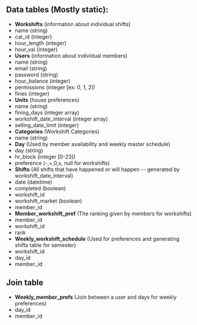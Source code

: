 ## Data tables (Mostly static):
* __Workshifts__ (information about individual shifts)
 * name (string)
 * cat_id (integer)
 * hour_length (integer)
 * hour_val (integer)
* __Users__ (information about individual members)
 * name (string)
 * email (string)
 * password (string)
 * hour_balance (integer)
 * permissions (integer [ex: 0, 1, 2])
 * fines (integer)
* __Units__ (house preferences)
 * name (string)
 * fining_days (integer array)
 * workshift_date_interval (integer array)
 * selling_date_limit (integer)
* __Categories__ (Workshift Categories)
 * name (string)
* __Day__ (Used by member availability and weekly master schedule)
 * day (string)
 * hr_block (integer [0-23])
 * preference (-,+,0,x, null for workshifts)
* __Shifts__ (All shifts that have happened or will happen -- generated by workshift_date_interval)
 * date (datetime)
 * completed (boolean)
 * workshift_id
 * workshift_market (boolean)
 * member_id
* __Member_workshift_pref__ (The ranking given by members for workshifts)
 * member_id
 * workshift_id
 * rank
* __Weekly_workshift_schedule__ (Used for preferences and generating shifts table for semester)
 * workshift_id
 * day_id
 * member_id
## Join table
* __Weekly_member_prefs__ (Join between a user and days for weekly preferences)
 * day_id
 * member_id